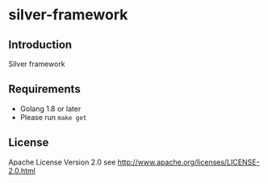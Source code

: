 silver-framework
======

## Introduction
Silver framework 

## Requirements
* Golang 1.8 or later
* Please run `make get`

## License
Apache License Version 2.0 see http://www.apache.org/licenses/LICENSE-2.0.html
